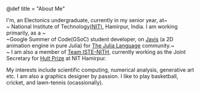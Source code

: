 @def title = "About Me"

I&#39;m, an Electonics undergraduate, currently in my senior year, at~~~<br>~~~
National Institute of Technology[(NIT)](https://nith.ac.in/), Hamirpur, India.
I am working primarily, as a ~~~<br>~~~Google Summer of Code(GSoC) student developer, on [Javis](https://github.com/Wikunia/Javis.jl) (a 2D animation engine in pure Julia) for [The Julia Language](https://julialang.org/) community.~~~<br>~~~
I am also a member of [Team ISTE-NITH](https://istenith.com/), currently working as the Joint Secretary for [Hult Prize](http://www.hultprizeat.com/nit) at NIT Hamirpur.

My interests include scientific computing, numerical analysis, generative art etc. I am also a graphics designer by passion. I like to play basketball, cricket, and lawn-tennis (ocassionally). 

